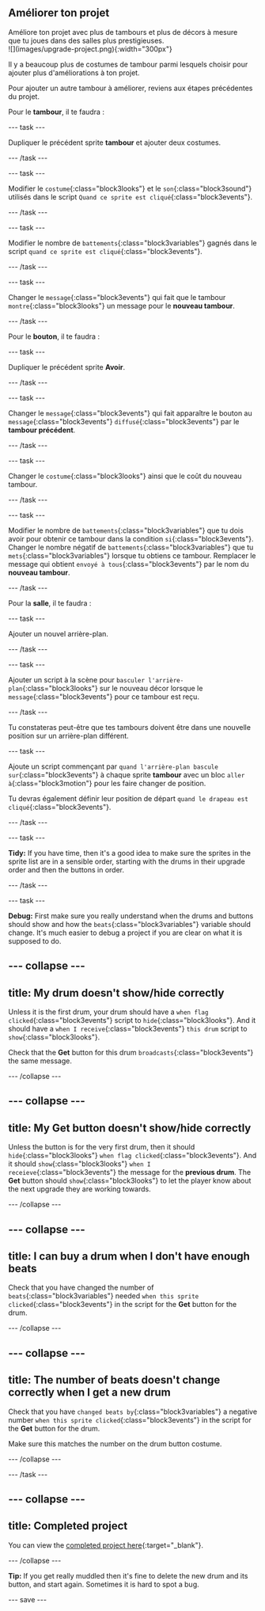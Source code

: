 ## Améliorer ton projet

<div style="display: flex; flex-wrap: wrap">
<div style="flex-basis: 200px; flex-grow: 1; margin-right: 15px;">
Améliore ton projet avec plus de tambours et plus de décors à mesure que tu joues dans des salles plus prestigieuses. 
</div>
<div>
![](images/upgrade-project.png){:width="300px"}
</div>
</div>

Il y a beaucoup plus de costumes de tambour parmi lesquels choisir pour ajouter plus d'améliorations à ton projet.

Pour ajouter un autre tambour à améliorer, reviens aux étapes précédentes du projet.

Pour le **tambour**, il te faudra :

--- task ---

Dupliquer le précédent sprite **tambour** et ajouter deux costumes.

--- /task ---

--- task ---

Modifier le `costume`{:class="block3looks"} et le `son`{:class="block3sound"} utilisés dans le script `Quand ce sprite est cliqué`{:class="block3events"}.

--- /task ---

--- task ---

Modifier le nombre de `battements`{:class="block3variables"} gagnés dans le script `quand ce sprite est cliqué`{:class="block3events"}.

--- /task ---

--- task ---

Changer le `message`{:class="block3events"} qui fait que le tambour `montre`{:class="block3looks"} un message pour le **nouveau tambour**.

--- /task ---

Pour le **bouton**, il te faudra :

--- task ---

Dupliquer le précédent sprite **Avoir**.

--- /task ---

--- task ---

Changer le `message`{:class="block3events"} qui fait apparaître le bouton au `message`{:class="block3events"} `diffusé`{:class="block3events"} par le **tambour précédent**.

--- /task ---

--- task ---

Changer le `costume`{:class="block3looks"} ainsi que le coût du nouveau tambour.

--- /task ---

--- task ---

Modifier le nombre de `battements`{:class="block3variables"} que tu dois avoir pour obtenir ce tambour dans la condition `si`{:class="block3events"}. Changer le nombre négatif de `battements`{:class="block3variables"} que tu `mets`{:class="block3variables"} lorsque tu obtiens ce tambour. Remplacer le message qui obtient `envoyé à tous`{:class="block3events"} par le nom du **nouveau tambour**.

--- /task ---

Pour la **salle**, il te faudra :

--- task ---

Ajouter un nouvel arrière-plan.

--- /task ---

--- task ---

Ajouter un script à la scène pour `basculer l'arrière-plan`{:class="block3looks"} sur le nouveau décor lorsque le `message`{:class="block3events"} pour ce tambour est reçu.

--- /task ---

Tu constateras peut-être que tes tambours doivent être dans une nouvelle position sur un arrière-plan différent.

--- task ---

Ajoute un script commençant par `quand l'arrière-plan bascule sur`{:class="block3events"} à chaque sprite **tambour** avec un bloc `aller à`{:class="block3motion"} pour les faire changer de position.

Tu devras également définir leur position de départ `quand le drapeau est cliqué`{:class="block3events"}.

--- /task ---

--- task ---

**Tidy:** If you have time, then it's a good idea to make sure the sprites in the sprite list are in a sensible order, starting with the drums in their upgrade order and then the buttons in order.

--- /task ---

--- task ---

**Debug:** First make sure you really understand when the drums and buttons should show and how the `beats`{:class="block3variables"} variable should change. It's much easier to debug a project if you are clear on what it is supposed to do.

--- collapse ---
---
title: My drum doesn't show/hide correctly
---

Unless it is the first drum, your drum should have a `when flag clicked`{:class="block3events"} script to `hide`{:class="block3looks"}. And it should have a `when I receive`{:class="block3events"} `this drum` script to `show`{:class="block3looks"}.

Check that the **Get** button for this drum `broadcasts`{:class="block3events"} the same message.


--- /collapse ---

--- collapse ---
---
title: My Get button doesn't show/hide correctly
---

Unless the button is for the very first drum, then it should `hide`{:class="block3looks"} `when flag clicked`{:class="block3events"}. And it should `show`{:class="block3looks"} `when I receieve`{:class="block3events"} the message for the **previous drum**. The **Get** button should `show`{:class="block3looks"} to let the player know about the next upgrade they are working towards.

--- /collapse ---

--- collapse ---
---
title: I can buy a drum when I don't have enough beats
---

Check that you have changed the number of `beats`{:class="block3variables"} needed `when this sprite clicked`{:class="block3events"} in the script for the **Get** button for the drum.

--- /collapse ---

--- collapse ---
---
title: The number of beats doesn't change correctly when I get a new drum
---

Check that you have `changed beats by`{:class="block3variables"} a negative number `when this sprite clicked`{:class="block3events"} in the script for the **Get** button for the drum.

Make sure this matches the number on the drum button costume.

--- /collapse ---

--- /task ---

--- collapse ---
---
title: Completed project
---

You can view the [completed project here](https://scratch.mit.edu/projects/522323676/){:target="_blank"}.

--- /collapse ---

**Tip:** If you get really muddled then it's fine to delete the new drum and its button, and start again. Sometimes it is hard to spot a bug.

--- save ---
